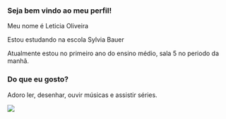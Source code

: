 ### Seja bem vindo ao meu perfil!

Meu nome é Leticia Oliveira

Estou estudando na escola Sylvia Bauer

Atualmente estou no primeiro ano do ensino médio, sala 5 no periodo da manhã.

### Do que eu gosto? 

Adoro ler, desenhar, ouvir músicas e assistir séries.

![](https://media.tenor.com/mCiM7CmGGI4AAAAM/naruto.gif)
